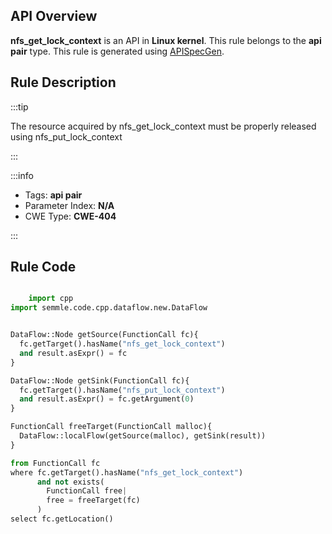 ---
---


## API Overview
**nfs_get_lock_context** is an API in **Linux kernel**. This rule belongs to the **api pair** type. This rule is generated using [APISpecGen](../../tools/APISpecGen).
## Rule Description

:::tip

The resource acquired by nfs_get_lock_context must be properly released using nfs_put_lock_context

:::

:::info

- Tags: **api pair**
- Parameter Index: **N/A**
- CWE Type: **CWE-404**

:::

## Rule Code
```python

    import cpp
import semmle.code.cpp.dataflow.new.DataFlow


DataFlow::Node getSource(FunctionCall fc){
  fc.getTarget().hasName("nfs_get_lock_context")
  and result.asExpr() = fc
}

DataFlow::Node getSink(FunctionCall fc){
  fc.getTarget().hasName("nfs_put_lock_context")
  and result.asExpr() = fc.getArgument(0)
}

FunctionCall freeTarget(FunctionCall malloc){
  DataFlow::localFlow(getSource(malloc), getSink(result))
}

from FunctionCall fc
where fc.getTarget().hasName("nfs_get_lock_context")
      and not exists(
        FunctionCall free| 
        free = freeTarget(fc)
      )
select fc.getLocation()

    
```